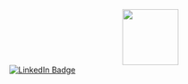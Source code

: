 <div id="header" align="center">
  <img src="https://media.giphy.com/media/QXwtfadqo7wbfmT46H/giphy.gif?cid=ecf05e471efqdtbdnf3ji3izw6tl3zoleuvzexp8t5662guk&ep=v1_gifs_search&rid=giphy.gif&ct=g" width="100"/>
</div>

<div id="badges">
  <a href="https://www.linkedin.com/in/ethan-drover-9416111aa/">
    <img src="https://img.shields.io/badge/LinkedIn-blue?style=for-the-badge&logo=linkedin&logoColor=white" alt="LinkedIn Badge"/>
  </a>
